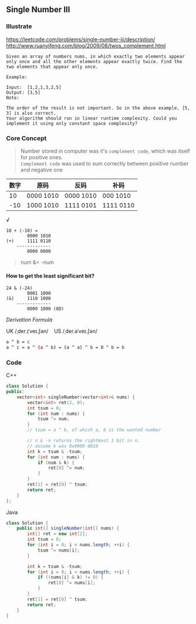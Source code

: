 ## Single Number III
### Illustrate
<https://leetcode.com/problems/single-number-iii/description/>
<http://www.ruanyifeng.com/blog/2009/08/twos_complement.html>

```
Given an array of numbers nums, in which exactly two elements appear only once and all the other elements appear exactly twice. Find the two elements that appear only once.

Example:

Input:  [1,2,1,3,2,5]
Output: [3,5]
Note:

The order of the result is not important. So in the above example, [5, 3] is also correct.
Your algorithm should run in linear runtime complexity. Could you implement it using only constant space complexity?
```

### Core Concept
> Number stored in computer was it's `complement code`, which was itself for positive ones.<br>
> `Complement code` was used to sum correctly between positive number and negative one

数字 | 原码 | 反码 | 补码
--- | --- | --- | ---
10 | 0000 1010 | 0000 1010 | 000 1010
-10 | 1000 1010 | 1111 0101 | 1111 0110

&radic;

```
10 + (-10) =
        0000 1010
(+)     1111 0110
    -------------
        0000 0000
```

> num &= -num

#### How to get the least significant bit?

```
24 & (-24)
        0001 1000
(&)     1110 1000
    -------------
        0000 1000 (8D)
```

_Derivation Formula_

UK  /ˌder.ɪˈveɪ.ʃən/&nbsp;&nbsp;&nbsp;&nbsp;US  /ˌder.əˈveɪ.ʃən/

```bash
a ^ b = c
a ^ c = a ^ (a ^ b) = (a ^ a) ^ b = 0 ^ b = b
```

### Code
C++

```c++
class Solution {
public:
    vector<int> singleNumber(vector<int>& nums) {
        vector<int> ret(2, 0);
        int tsum = 0;
        for (int num : nums) {
            tsum ^= num;
        }
        // tsum = a ^ b, of which a, b is the wanted number

        // n & -n returns the rightmost 1 bit in n.
        // assume k was 0x0000 0010
        int k = tsum & -tsum;
        for (int num : nums) {
            if (num & k) {
                ret[0] ^= num;
            }
        }
        ret[1] = ret[0] ^ tsum;
        return ret;
    }
};
```

Java

```java
class Solution {
    public int[] singleNumber(int[] nums) {
        int[] ret = new int[2];
        int tsum = 0;
        for (int i = 0; i < nums.length; ++i) {
            tsum ^= nums[i];
        }

        int k = tsum & -tsum;
        for (int i = 0; i < nums.length; ++i) {
            if ((nums[i] & k) != 0) {
                ret[0] ^= nums[i];
            }
        }
        ret[1] = ret[0] ^ tsum;
        return ret;
    }
}
```
